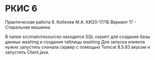 # РКИС 6

Практическая работа 6. Кобелев М.А. КИ20-17/1Б
Вариант 17 - Стиральная машинка

В папке src/main/resources находится SQL скрипт для создания базы данных washing и создания таблицы washing
Для запуска клиента нужно запустить сначала сервер с помощью Tomcat 8.5.83 версии и запустить Client.java.
